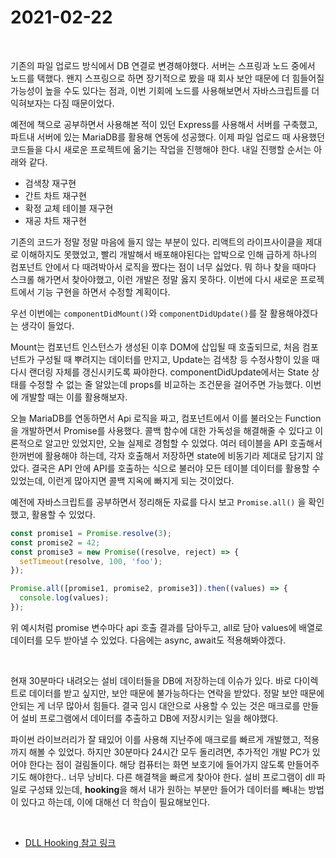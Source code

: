 # 2021-02-22

<br>

기존의 파일 업로드 방식에서 DB 연결로 변경해야했다. 서버는 스프링과 노드 중에서 노드를 택했다. 왠지 스프링으로 하면 장기적으로 봤을 때 회사 보안 때문에 더 힘들어질 가능성이 높을 수도 있다는 점과, 이번 기회에 노드를 사용해보면서 자바스크립트를 더 익혀보자는 다짐 때문이었다.

예전에 책으로 공부하면서 사용해본 적이 있던 Express를 사용해서 서버를 구축했고, 파트내 서버에 있는 MariaDB를 활용해 연동에 성공했다. 이제 파일 업로드 때 사용했던 코드들을 다시 새로운 프로젝트에 옮기는 작업을 진행해야 한다. 내일 진행할 순서는 아래와 같다.

- 검색창 재구현
- 간트 차트 재구현
- 확정 교체 테이블 재구현
- 재공 차트 재구현

기존의 코드가 정말 정말 마음에 들지 않는 부분이 있다. 리액트의 라이프사이클을 제대로 이해하지도 못했었고, 빨리 개발해서 배포해야된다는 압박으로 인해 급하게 하나의 컴포넌트 안에서 다 때려박아서 로직을 짰다는 점이 너무 싫었다. 뭐 하나 찾을 때마다 스크롤 해가면서 찾아야했고, 이런 개발은 정말 옳지 못하다. 이번에 다시 새로운 프로젝트에서 기능 구현을 하면서 수정할 계획이다.

우선 이번에는 `componentDidMount()`와 `componentDidUpdate()`를 잘 활용해야겠다는 생각이 들었다.

Mount는 컴포넌트 인스턴스가 생성된 이후 DOM에 삽입될 때 호출되므로, 처음 컴포넌트가 구성될 때 뿌려지는 데이터를 만지고, Update는 검색창 등 수정사항이 있을 때 다시 랜더링 자체를 갱신시키도록 짜야한다. componentDidUpdate에서는 State 상태를 수정할 수 없는 줄 알았는데 props를 비교하는 조건문을 걸어주면 가능했다. 이번에 개발할 때는 이를 활용해보자.

오늘 MariaDB를 연동하면서 Api 로직을 짜고, 컴포넌트에서 이를 불러오는 Function을 개발하면서 Promise를 사용했다. 콜백 함수에 대한 가독성을 해결해줄 수 있다고 이론적으로 알고만 있었지만, 오늘 실제로 경험할 수 있었다. 여러 테이블을 API 호출해서 한꺼번에 활용해야 하는데, 각자 호출해서 저장하면 state에 비동기라 제대로 담기지 않았다. 결국은 API 안에 API를 호출하는 식으로 불러야 모든 테이블 데이터를 활용할 수 있었는데, 이런게 많아지면 콜백 지옥에 빠지게 되는 것이었다.

예전에 자바스크립트를 공부하면서 정리해둔 자료를 다시 보고 `Promise.all()` 을 확인했고, 활용할 수 있었다. 

```javascript
const promise1 = Promise.resolve(3);
const promise2 = 42;
const promise3 = new Promise((resolve, reject) => {
  setTimeout(resolve, 100, 'foo');
});

Promise.all([promise1, promise2, promise3]).then((values) => {
  console.log(values);
});
```

위 예시처럼 promise 변수마다 api 호출 결과를 담아두고, all로 담아 values에 배열로 데이터를 모두 받아낼 수 있었다. 다음에는 async, await도 적용해봐야겠다.

<br>

현재 30분마다 내려오는 설비 데이터들을 DB에 저장하는데 이슈가 있다. 바로 다이렉트로 데이터를 받고 싶지만, 보안 때문에 불가능하다는 연락을 받았다. 정말 보안 때문에 안되는 게 너무 많아서 힘들다. 결국 임시 대안으로 사용할 수 있는 것은 매크로를 만들어 설비 프로그램에서 데이터를 추출하고 DB에 저장시키는 일을 해야했다.

파이썬 라이브러리가 잘 돼있어 이를 사용해 지난주에 매크로를 빠르게 개발했고, 적용까지 해볼 수 있었다. 하지만 30분마다 24시간 모두 돌리려면, 추가적인 개발 PC가 있어야 한다는 점이 걸림돌이다. 해당 컴퓨터는 화면 보호기에 들어가지 않도록 만들어주기도 해야한다.. 너무 낭비다. 다른 해결책을 빠르게 찾아야 한다. 설비 프로그램이 dll 파일로 구성돼 있는데, **hooking**을 해서 내가 원하는 부분만 들어가 데이터를 빼내는 방법이 있다고 하는데, 이에 대해선 더 학습이 필요해보인다. 

<br>

- [DLL Hooking 참고 링크](https://bpsecblog.wordpress.com/2016/07/28/%EC%A0%95%EC%83%81%EC%9D%B8%EC%9D%B4-%EC%93%B4-dll-%EC%9D%B8%EC%A0%9D%EC%85%98%EC%9D%84-%EC%82%AC%EC%9A%A9%ED%95%9C-api-%ED%9B%84%ED%82%B9/)